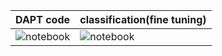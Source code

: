 DAPT code | classification(fine tuning)
:-- | :--
![notebook](https://github.com/What-s-Your-Feeling/main_project/blob/main/codes_working/%5BTPU%5DDAPT_sentimental_langauge.ipynb) | ![notebook](https://github.com/What-s-Your-Feeling/main_project/blob/main/codes_working/KLUE_RoBerta_Inference_GPU_weighted_f1__freeze.ipynb)

